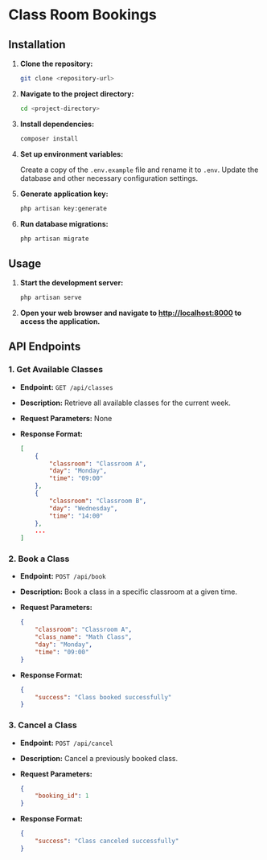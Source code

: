 # Class Room Bookings

## Installation

1. **Clone the repository:**

    ```bash
    git clone <repository-url>
    ```

2. **Navigate to the project directory:**

    ```bash
    cd <project-directory>
    ```

3. **Install dependencies:**

    ```bash
    composer install
    ```

4. **Set up environment variables:**

    Create a copy of the `.env.example` file and rename it to `.env`. Update the database and other necessary configuration settings.

5. **Generate application key:**

    ```bash
    php artisan key:generate
    ```

6. **Run database migrations:**

    ```bash
    php artisan migrate
    ```

## Usage

1. **Start the development server:**

    ```bash
    php artisan serve
    ```

2. **Open your web browser and navigate to [http://localhost:8000](http://localhost:8000) to access the application.**

## API Endpoints

### 1. Get Available Classes

- **Endpoint:** `GET /api/classes`
- **Description:** Retrieve all available classes for the current week.
- **Request Parameters:** None
- **Response Format:**

    ```json
    [
        {
            "classroom": "Classroom A",
            "day": "Monday",
            "time": "09:00"
        },
        {
            "classroom": "Classroom B",
            "day": "Wednesday",
            "time": "14:00"
        },
        ...
    ]
    ```

### 2. Book a Class

- **Endpoint:** `POST /api/book`
- **Description:** Book a class in a specific classroom at a given time.
- **Request Parameters:**

    ```json
    {
        "classroom": "Classroom A",
        "class_name": "Math Class",
        "day": "Monday",
        "time": "09:00"
    }
    ```

- **Response Format:**

    ```json
    {
        "success": "Class booked successfully"
    }
    ```

### 3. Cancel a Class

- **Endpoint:** `POST /api/cancel`
- **Description:** Cancel a previously booked class.
- **Request Parameters:**

    ```json
    {
        "booking_id": 1
    }
    ```

- **Response Format:**

    ```json
    {
        "success": "Class canceled successfully"
    }
    ```
